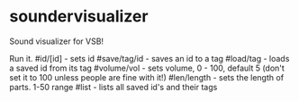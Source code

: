 # soundervisualizer
Sound visualizer for VSB!

Run it.
#id/[id] - sets id
#save/tag/id - saves an id to a tag
#load/tag - loads a saved id from its tag
#volume/vol - sets volume, 0 - 100, default 5 (don't set it to 100 unless people are fine with it!)
#len/length - sets the length of parts. 1-50 range
#list - lists all saved id's and their tags
